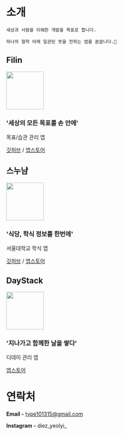 # 소개

    세상과 사람을 이해한 개발을 목표로 합니다.

    하나의 철학 아래 일관된 뜻을 전하는 앱을 꿈꿉니다.💭

## Filin

<img src="https://user-images.githubusercontent.com/70733203/106231558-54c64200-6235-11eb-9045-44787fa26ac0.png" width=100>

### '세상의 모든 목표를 손 안에'

목표/습관 관리 앱

[깃허브](https://github.com/Yeolyi/Filin)  /  [앱스토어](https://apps.apple.com/kr/app/filin/id1545601686)

## 스누냠

<img src="https://user-images.githubusercontent.com/70733203/106231436-16c91e00-6235-11eb-947a-1289520f530f.png" width=100>

### '식당, 학식 정보를 한번에'

서울대학교 학식 앱

[깃허브](https://github.com/Yeolyi/SNUYum)  /  [앱스토어](https://apps.apple.com/kr/app/%EC%8A%A4%EB%88%84%EB%83%A0-%EC%84%9C%EC%9A%B8%EB%8C%80%ED%95%99%EA%B5%90-%ED%95%99%EC%8B%9D/id1528983763)

## DayStack

<img src="https://user-images.githubusercontent.com/70733203/106231143-59d6c180-6234-11eb-8223-fe4605774128.png" width=100>

### '지나가고 함께한 날을 쌓다'

디데이 관리 앱

[앱스토어](https://apps.apple.com/kr/app/daystack-%EB%94%94%EB%8D%B0%EC%9D%B4/id1501387904)

# 연락처

**Email -** type101315@gmail.com

**Instagram -** diez_yeolyi_
